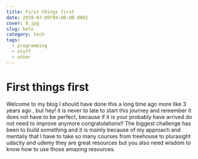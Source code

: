 ```yaml
---
title: First things first
date: 2019-07-09T04:00:00.000Z
cover: 8.jpg
slug: helo
category: tech
tags:
  - programming
  - stuff
  - other
---
```

# First things first

Welcome to my blog I should have done this a long time ago more like 3 years ago , but hey! it is never to late to start this journey and remember it does not have to be perfect, because if it is your probably have arrived do not need to improve anymore congratulations!! The biggest challenge has been to build something and it is mainly because of my approach and mentaliy that I have to take so many courses from treehouse to plurasight udacity and udemy they are great resources but you also need wisdom to know how to use those amazing resources.
